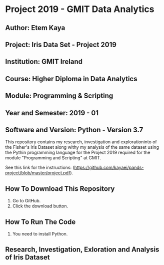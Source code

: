 # Project 2019 - GMIT Data Analytics

## Author: Etem Kaya                                                           
## Project: Iris Data Set - Project 2019
## Institution: GMIT Ireland
## Course: Higher Diploma in Data Analytics
## Module: Programming & Scripting
## Year and Semester: 2019 - 01
## Software and Version: Python - Version 3.7

This repository contains my research, investigation and explorationinto of the Fisher's Iris Dataset along withy my analysis of the same dataset using the Pythin programming language for the Project 2019 required for the module "Programming and Scripting" at GMIT.

See this link for the instructions: (https://github.com/kayaei/pands-project/blob/master/project.pdf).

## How To Download This Repository

1. Go to GitHub.
2. Click the download button.

## How To Run The Code

1. You need to install Python.

## Research, Investigation, Exloration and Analysis of Iris Dataset
